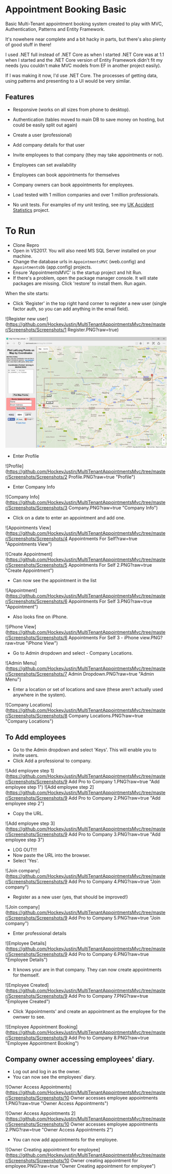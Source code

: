 # Appointment Booking Basic

Basic Multi-Tenant appointment booking system created to play with MVC, Authentication, Patterns and Entity Framework.

It's nowehere near complete and a bit hacky in parts, but there's also plenty of good stuff in there!

I used .NET full instead of .NET Core as when I started .NET Core was at 1.1 when I started and the .NET Core version of Entity Framework didn't fit my needs (you couldn't make MVC models from EF in another project easily).

If I was making it now, I'd use .NET Core. The processes of getting data, using patterns and presenting to a UI would be very similar.


## Features

- Responsive (works on all sizes from phone to desktop).
- Authentication (tables moved to main DB to save money on hosting, but could be easily split out again)
- Create a user (professional)
- Add company details for that user
- Invite employees to that company (they may take appointments or not).

- Employees can set availability
- Employees can book appointments for themselves
- Company owners can book appointments for employees.

- Load tested with 1 million companies and over 1 million professionals.
- No unit tests. For examples of my unit testing, see my [UK Accident Statistics](https://github.com/HockeyJustin/UkAccidentStatistics/tree/master/src/AccidentProcessor.Tests) project.

# To Run

- Clone Repro
- Open in VS2017. You will also need MS SQL Server installed on your machine.
- Change the database urls in `AppointmentsMVC` (web.config) and `AppointmentsDb` (app.config) projects.
- Ensure 'AppointmentsMVC' is the startup project and hit Run.
- If there's a problem, open the package manager console. It will state packages are missing. Click 'restore' to install them. Run again.

When the site starts:

- Click 'Register' in the top right hand corner to register a new user (single factor auth, so you can add anything in the email field).

![Register new user](https://github.com/HockeyJustin/MultiTenantAppointmentsMvc/tree/master/Screenshots/Screenshots/1 Register.PNG?raw=true)

![alt tag](https://github.com/HockeyJustin/UkAccidentStatistics/blob/master/src/AccidentProcessor/Resources/Reference/_area_Newbury_To_Maidenhead_A339_A34_M4_A308M.png?raw=true)

- Enter Profile

![Profile](https://github.com/HockeyJustin/MultiTenantAppointmentsMvc/tree/master/Screenshots/Screenshots/2 Profile.PNG?raw=true "Profile")

- Enter Company Info

![Company Info](https://github.com/HockeyJustin/MultiTenantAppointmentsMvc/tree/master/Screenshots/Screenshots/3 Company.PNG?raw=true "Company Info")

- Click on a date to enter an appointment and add one.

![Appointments View](https://github.com/HockeyJustin/MultiTenantAppointmentsMvc/tree/master/Screenshots/Screenshots/4 Appointments For Self?raw=true "Appointments View")

![Create Appointment](https://github.com/HockeyJustin/MultiTenantAppointmentsMvc/tree/master/Screenshots/Screenshots/5 Appointments For Self 2.PNG?raw=true "Create Appointment")

- Can now see the appointment in the list

![Appointment](https://github.com/HockeyJustin/MultiTenantAppointmentsMvc/tree/master/Screenshots/Screenshots/6 Appointments For Self 3.PNG?raw=true "Appointment")

- Also looks fine on iPhone.

![iPhone View](https://github.com/HockeyJustin/MultiTenantAppointmentsMvc/tree/master/Screenshots/Screenshots/6 Appointments For Self 3 - iPhone view.PNG?raw=true "iPhone View")

- Go to Admin dropdown and select - Company Locations.

![Admin Menu](https://github.com/HockeyJustin/MultiTenantAppointmentsMvc/tree/master/Screenshots/Screenshots/7 Admin Dropdown.PNG?raw=true "Admin Menu")

- Enter a location or set of locations and save (these aren't actually used anywhere in the system).

![Company Locations](https://github.com/HockeyJustin/MultiTenantAppointmentsMvc/tree/master/Screenshots/Screenshots/8 Company Locations.PNG?raw=true "Company Locations")

## To Add employees
- Go to the Admin dropdown and select 'Keys'. This will enable you to invite users.
- Click Add a professional to company.

![Add employee step 1](https://github.com/HockeyJustin/MultiTenantAppointmentsMvc/tree/master/Screenshots/Screenshots/9 Add Pro to Company 1.PNG?raw=true "Add employee step 1")
![Add employee step 2](https://github.com/HockeyJustin/MultiTenantAppointmentsMvc/tree/master/Screenshots/Screenshots/9 Add Pro to Company 2.PNG?raw=true "Add employee step 2")


- Copy the URL.

![Add employee step 3](https://github.com/HockeyJustin/MultiTenantAppointmentsMvc/tree/master/Screenshots/Screenshots/9 Add Pro to Company 3.PNG?raw=true "Add employee step 3")

- LOG OUT!!!
- Now paste the URL into the browser. 
- Select 'Yes'.

![Join company](https://github.com/HockeyJustin/MultiTenantAppointmentsMvc/tree/master/Screenshots/Screenshots/9 Add Pro to Company 4.PNG?raw=true "Join company")

- Register as a new user (yes, that should be improved!)

![Join company](https://github.com/HockeyJustin/MultiTenantAppointmentsMvc/tree/master/Screenshots/Screenshots/9 Add Pro to Company 5.PNG?raw=true "Join company")

- Enter professional details

![Employee Details](https://github.com/HockeyJustin/MultiTenantAppointmentsMvc/tree/master/Screenshots/Screenshots/9 Add Pro to Company 6.PNG?raw=true "Employee Details")

- It knows your are in that company. They can now create appointments for themself.

![Employee Created](https://github.com/HockeyJustin/MultiTenantAppointmentsMvc/tree/master/Screenshots/Screenshots/9 Add Pro to Company 7.PNG?raw=true "Employee Created")

- Click 'Appointments' and create an appointment as the employee for the ownwer to see.

![Employee Appointment Booking](https://github.com/HockeyJustin/MultiTenantAppointmentsMvc/tree/master/Screenshots/Screenshots/9 Add Pro to Company 8.PNG?raw=true "Employee Appointment Booking")

## Company owner accessing employees' diary.

- Log out and log in as the owner.
- You can now see the employees' diary.

![Owner Access Appointments](https://github.com/HockeyJustin/MultiTenantAppointmentsMvc/tree/master/Screenshots/Screenshots/10 Owner accesses employee appointments 1.PNG?raw=true "Owner Access Appointments")

![Owner Access Appointments 2](https://github.com/HockeyJustin/MultiTenantAppointmentsMvc/tree/master/Screenshots/Screenshots/10 Owner accesses employee appointments 2.PNG?raw=true "Owner Access Appointments 2")

- You can now add appointments for the employee.

![Owner Creating appointment for employee](https://github.com/HockeyJustin/MultiTenantAppointmentsMvc/tree/master/Screenshots/Screenshots/10 Owner creating appointment for employee.PNG?raw=true "Owner Creating appointment for employee")






